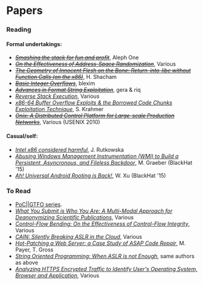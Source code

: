 # Papers
### Reading
#### Formal undertakings:
- [~~*Smashing the stack for fun and profit*~~](http://insecure.org/stf/smashstack.html), Aleph One
- [~~*On the Effectiveness of Address-Space Randomization*~~](https://web.stanford.edu/~blp/papers/asrandom.pdf
), Various
- [~~*The Geometry of Innocent Flesh on the Bone: Return-into-libc without Function Calls (on the x86)*~~](http://cseweb.ucsd.edu/~hovav/dist/geometry.pdf), H. Shacham 
- [~~*Basic Integer Overflows*~~](http://phrack.org/issues/60/10.html#article), blexim 
- [~~*Advances in Format String Exploitation*~~](http://hamsa.cs.northwestern.edu/media/readings/advanced_format_strings.pdf), gera & riq
- [*Reverse Stack Execution*](http://babaks.com/files/TechReport07-07.pdf), Various 
- [*x86-64 Buffer Overflow Exploits & the Borrowed Code Chunks Exploitation Technique*](http://users.suse.com/~krahmer/no-nx.pdf), S. Krahmer
- [~~*Onix: A Distributed Control Platform for Large-scale Production Networks*~~](http://yuba.stanford.edu/~casado/onix-osdi.pdf), Various (USENIX 2010)

#### Casual/self:
- [*Intel x86 considered harmful*](http://blog.invisiblethings.org/papers/2015/x86_harmful.pdf), J. Rutkowska
- [*Abusing Windows Management
Instrumentation (WMI) to Build a Persistent,
Asyncronous, and Fileless Backdoor*](https://www.blackhat.com/docs/us-15/materials/us-15-Graeber-Abusing-Windows-Management-Instrumentation-WMI-To-Build-A-Persistent%20Asynchronous-And-Fileless-Backdoor-wp.pdf), M. Graeber (BlackHat '15)
- [*Ah! Universal Android Rooting is Back!*](https://www.blackhat.com/docs/us-15/materials/us-15-Xu-Ah-Universal-Android-Rooting-Is-Back-wp.pdf), W. Xu (BlackHat '15)

### To Read
- [PoC||GTFO series](https://www.alchemistowl.org/pocorgtfo/).
- [*What You Submit is Who You Are: A Multi-Modal
Approach for Deanonymizing Scientific Publications*](http://nebelwelt.net/publications/files/14TIFS.pdf), Various
- [*Control-Flow Bending:
On the Effectiveness of Control-Flow Integrity*](http://nebelwelt.net/publications/files/15SEC.pdf), Various
- [*CAIN: Silently Breaking ASLR in the Cloud*](http://nebelwelt.net/publications/files/15WOOT.pdf), Various
- [*Hot-Patching a Web Server: a Case Study of ASAP
Code Repair*](http://nebelwelt.net/publications/files/13PST.pdf), M. Payer, T. Gross
- [*String Oriented Programming: When ASLR is not Enough*](http://nebelwelt.net/publications/files/13PPREW.pdf), same authors as above
- [*Analyzing HTTPS Encrypted Traffic to Identify User's Operating System, Browser and Application*](http://arxiv.org/ftp/arxiv/papers/1603/1603.04865.pdf), Various
